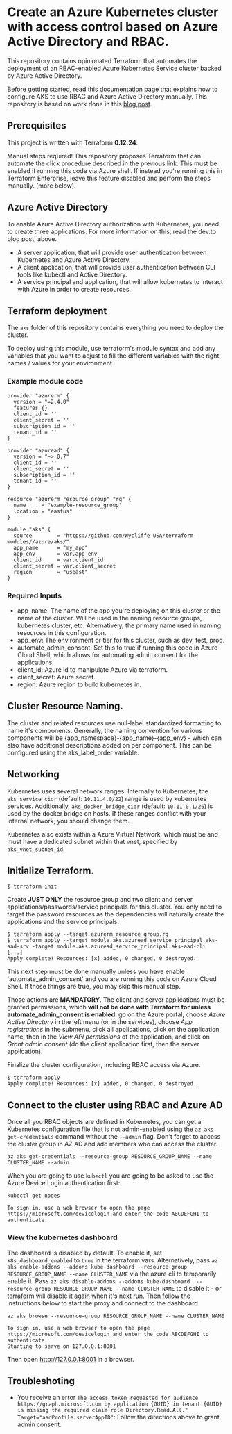 # Create an Azure Kubernetes cluster with access control based on Azure Active Directory and RBAC.

This repository contains opinionated Terraform that automates the deployment of an RBAC-enabled Azure Kubernetes Service cluster backed by Azure Active Directory.

Before getting started, read this [documentation page](https://docs.microsoft.com/en-us/azure/aks/aad-integration) that explains how to configure AKS to use RBAC and Azure Active Directory manually.  This repository is based on work done in this [blog post](https://dev.to/cdennig/fully-automated-creation-of-an-aad-integrated-kubernetes-cluster-with-terraform-15cm).


## Prerequisites

This project is written with Terraform **0.12.24**.

Manual steps required! This repository proposes Terraform that can automate the click procedure described in the previous link.  This must be enabled if running this code via Azure shell.  If instead you're running this in Terraform Enterprise, leave this feature disabled and perform the steps manually.  (more below).

## Azure Active Directory

To enable Azure Active Directory authorization with Kubernetes, you need to create three applications.  For more information on this, read the dev.to blog post, above.

- A server application, that will provide user authentication between Kubernetes and Azure Active Directory.
- A client application, that will provide user authentication between CLI tools like kubectl and Active Directory.
- A service principal and application, that will allow kubernetes to interact with Azure in order to create resources.

## Terraform deployment

The `aks` folder of this repository contains everything you need to deploy the cluster.

To deploy using this module, use terraform's module syntax and add any variables that you want to adjust to fill the different variables with the right names / values for your environment.

### Example module code
```
provider "azurerm" {
  version = "=2.4.0"
  features {}
  client_id = ''
  client_secret = ''
  subscription_id = ''
  tenant_id = ''
}

provider "azuread" {
  version = "~> 0.7"
  client_id = ''
  client_secret = ''
  subscription_id = ''
  tenant_id = ''
}

resource "azurerm_resource_group" "rg" {
  name     = "example-resource_group"
  location = "eastus"
}

module "aks" {
  source        = "https://github.com/Wycliffe-USA/terraform-modules//azure/aks/"
  app_name      = "my_app"
  app_env       = var.app_env
  client_id     = var.client_id
  client_secret = var.client_secret
  region        = "useast"
}
```

### Required Inputs
 - app_name: The name of the app you're deploying on this cluster or the name of the cluster.  Will be used in the naming resource groups, kubernetes cluster, etc. Alternatively, the primary name used in naming resources in this configuration.
 - app_env: The environment or tier for this cluster, such as dev, test, prod.
 - automate_admin_consent: Set this to true if running this code in Azure Cloud Shell, which allows for automating admin consent for the applications.
 - client_id: Azure id to manipulate Azure via terraform.
 - client_secret: Azure secret.
 - region: Azure region to build kubernetes in.

## Cluster Resource Naming.
The cluster and related resources use null-label standardized formatting to name it's components.  Generally, the naming convention for various components will be {app_namespace}-{app_name}-{app_env} - which can also have additional descriptions added on per component.  This can be configured using the aks_label_order variable.

## Networking
Kubernetes uses several network ranges.  Internally to Kubernetes, the `aks_service_cidr` (default: `10.11.4.0/22`) range is used by kubernetes services.  Additionally, `aks_docker_bridge_cidr` (default: `10.11.0.1/26`) is used by the docker bridge on hosts.  If these ranges conflict with your internal network, you should change them.

Kubernetes also exists within a Azure Virtual Network, which must be and must have a dedicated subnet within that vnet, specified by `aks_vnet_subnet_id`.

## Initialize Terraform.

```
$ terraform init
```

Create **JUST ONLY** the resource group and two client and server applications/passwords/service principals for this cluster. You only need to target the password resources as the
dependencies will naturally create the applications and the service principals:
```
$ terraform apply --target azurerm_resource_group.rg
$ terraform apply --target module.aks.azuread_service_principal.aks-aad-srv -target module.aks.azuread_service_principal.aks-aad-cli
[...]
Apply complete! Resources: [x] added, 0 changed, 0 destroyed.
```

<aside class="warning">
This next step must be done manually unless you have enable 'automate_admin_consent' and you are running this code on Azure Cloud Shell.  If those things are true, you may skip this manual step.

Those actions are **MANDATORY**. The client and server applications must be granted permissions, which **will not be done with Terraform for unless automate_admin_consent is enabled**: go on the Azure portal, choose *Azure Active Directory* in the left menu (or in the services), choose *App registrations* in the submenu, click all applications, click on the application name, then in the *View API permissions* of the application, and click on *Grant admin consent* (do the client application first, then the server application).
</aside>

Finalize the cluster configuration, including RBAC access via Azure.
```
$ terraform apply
Apply complete! Resources: [x] added, 0 changed, 0 destroyed.
```

## Connect to the cluster using RBAC and Azure AD

Once all you RBAC objects are defined in Kubernetes, you can get a Kubernetes configuration file that is not admin-enabled using the `az aks get-credentials` command without the `--admin` flag.  Don't forget to access the cluster group in AZ AD and add members who can access the cluster.

```
az aks get-credentials --resource-group RESOURCE_GROUP_NAME --name CLUSTER_NAME --admin
```

When you are going to use `kubectl` you are going to be asked to use the Azure Device Login authentication first:

```
kubectl get nodes

To sign in, use a web browser to open the page https://microsoft.com/devicelogin and enter the code ABCDEFGHI to authenticate.
```

### View the kubernetes dashboard
The dashboard is disabled by default.  To enable it, set `k8s_dashboard_enabled` to `true` in the terraform vars.  Alternatively, pass `az aks enable-addons --addons kube-dashboard --resource-group RESOURCE_GROUP_NAME --name CLUSTER_NAME` via the azure cli to temporarily enable it.  Pass `az aks disable-addons --addons kube-dashboard  --resource-group RESOURCE_GROUP_NAME --name CLUSTER_NAME` to disable it - or terraform will disable it again when it's next run.  Then follow the instructions below to start the proxy and connect to the dashboard.

```
az aks browse --resource-group RESOURCE_GROUP_NAME --name CLUSTER_NAME

To sign in, use a web browser to open the page https://microsoft.com/devicelogin and enter the code ABCDEFGHI to authenticate.
Starting to serve on 127.0.0.1:8001
```
Then open http://127.0.0.1:8001 in a browser.

## Troubleshoting
- You receive an error `The access token requested for audience https://graph.microsoft.com by application {GUID} in tenant {GUID} is missing the required claim role Directory.Read.All." Target="aadProfile.serverAppID"`: Follow the directions above to grant admin consent.